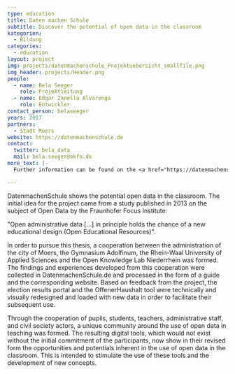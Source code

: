 ```yaml
---
type: education
title: Daten machen Schule
subtitle: Discover the potential of open data in the classroom
kategorien:
  - Bildung
categories:
  - education
layout: project
img: projects/datenmachenschule_Projektuebersicht_smallTile.png
img_header: projects/Header.png
people:
  - name: Bela Seeger
    role: Projektleitung
  - name: Edgar Zanella Alvarenga
    role: Entwickler
contact_person: belaseeger
years: 2017
partners:
  - Stadt Moers
website: https://datenmachenschule.de
contact:
  twitter: bela_data
  mail: bela.seeger@okfn.de
more_text: |-
  Further information can be found on the <a href="https://datenmachenschule.de">website</a> of DatenmachenSchule.

---
```

DatenmachenSchule shows the potential open data in the classroom. The initial idea for the project came from a study published in 2013 on the subject of Open Data by the Fraunhofer Focus Institute:

"Open administrative data [...] in principle holds the chance of a new educational design (Open Educational Resources)".

In order to pursue this thesis, a cooperation between the administration of the city of Moers, the Gymnasium Adolfinum, the Rhein-Waal University of Applied Sciences and the Open Knowledge Lab Niederrhein was formed. The findings and experiences developed from this cooperation were collected in DatenmachenSchule.de and processed in the form of a guide and the corresponding website. Based on feedback from the project, the election results portal and the OffenerHaushalt tool were technically and visually redesigned and loaded with new data in order to facilitate their subsequent use.

Through the cooperation of pupils, students, teachers, administrative staff, and civil society actors, a unique community around the use of open data in teaching was formed. The resulting digital tools, which would not exist without the initial commitment of the participants, now show in their revised form the opportunities and potentials inherent in the use of open data in the classroom. This is intended to stimulate the use of these tools and the development of new concepts.
